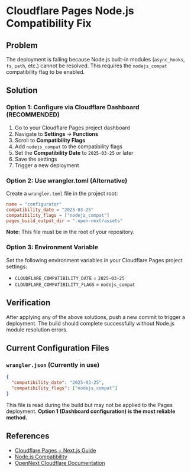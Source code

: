 # Cloudflare Pages Node.js Compatibility Fix

## Problem
The deployment is failing because Node.js built-in modules (`async_hooks`, `fs`, `path`, etc.) cannot be resolved. This requires the `nodejs_compat` compatibility flag to be enabled.

## Solution

### Option 1: Configure via Cloudflare Dashboard (RECOMMENDED)

1. Go to your Cloudflare Pages project dashboard
2. Navigate to **Settings** → **Functions**
3. Scroll to **Compatibility Flags**
4. Add `nodejs_compat` to the compatibility flags
5. Set the **Compatibility Date** to `2025-03-25` or later
6. Save the settings
7. Trigger a new deployment

### Option 2: Use wrangler.toml (Alternative)

Create a `wrangler.toml` file in the project root:

```toml
name = "configurator"
compatibility_date = "2025-03-25"
compatibility_flags = ["nodejs_compat"]
pages_build_output_dir = ".open-next/assets"
```

**Note:** This file must be in the root of your repository.

### Option 3: Environment Variable

Set the following environment variables in your Cloudflare Pages project settings:

- `CLOUDFLARE_COMPATIBILITY_DATE` = `2025-03-25`
- `CLOUDFLARE_COMPATIBILITY_FLAGS` = `nodejs_compat`

## Verification

After applying any of the above solutions, push a new commit to trigger a deployment. The build should complete successfully without Node.js module resolution errors.

## Current Configuration Files

### `wrangler.json` (Currently in use)
```json
{
  "compatibility_date": "2025-03-25",
  "compatibility_flags": ["nodejs_compat"]
}
```

This file is read during the build but may not be applied to the Pages deployment. **Option 1 (Dashboard configuration) is the most reliable method.**

## References

- [Cloudflare Pages + Next.js Guide](https://developers.cloudflare.com/pages/framework-guides/nextjs/)
- [Node.js Compatibility](https://developers.cloudflare.com/workers/runtime-apis/nodejs/)
- [OpenNext Cloudflare Documentation](https://opennext.js.org/cloudflare)
